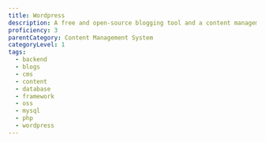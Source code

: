 ```yaml
---
title: Wordpress
description: A free and open-source blogging tool and a content management system based on PHP and MySQL.
proficiency: 3
parentCategory: Content Management System
categoryLevel: 1
tags:
  - backend
  - blogs
  - cms
  - content
  - database
  - framework
  - oss
  - mysql
  - php
  - wordpress
---
```

